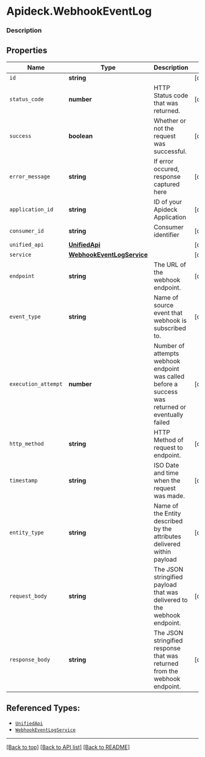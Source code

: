 # Apideck.WebhookEventLog

### Description

## Properties
Name | Type | Description | Notes
------------ | ------------- | ------------- | -------------
`id` | **string** |  | [optional] 
`status_code` | **number** | HTTP Status code that was returned. | [optional] 
`success` | **boolean** | Whether or not the request was successful. | [optional] 
`error_message` | **string** | If error occured, response captured here | [optional] 
`application_id` | **string** | ID of your Apideck Application | [optional] 
`consumer_id` | **string** | Consumer identifier | [optional] 
`unified_api` | [**UnifiedApi**](UnifiedApi.md) |  | [optional] 
`service` | [**WebhookEventLogService**](WebhookEventLogService.md) |  | [optional] 
`endpoint` | **string** | The URL of the webhook endpoint. | [optional] 
`event_type` | **string** | Name of source event that webhook is subscribed to. | [optional] 
`execution_attempt` | **number** | Number of attempts webhook endpoint was called before a success was returned or eventually failed | [optional] 
`http_method` | **string** | HTTP Method of request to endpoint. | [optional] 
`timestamp` | **string** | ISO Date and time when the request was made. | [optional] 
`entity_type` | **string** | Name of the Entity described by the attributes delivered within payload | [optional] 
`request_body` | **string** | The JSON stringified payload that was delivered to the webhook endpoint. | [optional] 
`response_body` | **string** | The JSON stringified response that was returned from the webhook endpoint. | [optional] 





## Referenced Types:






* [`UnifiedApi`](UnifiedApi.md)
* [`WebhookEventLogService`](WebhookEventLogService.md)









---

[[Back to top]](#) [[Back to API list]](../../../../README.md#documentation-for-api-endpoints) [[Back to README]](../../../../README.md)


